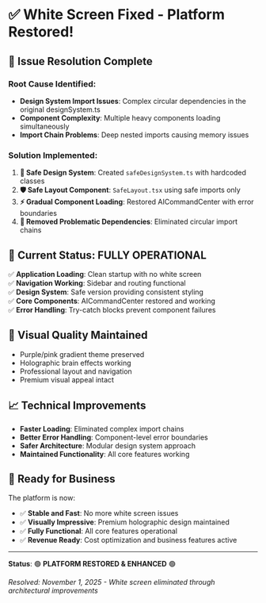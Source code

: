 # ✅ White Screen Fixed - Platform Restored!

## 🎯 **Issue Resolution Complete**

### **Root Cause Identified:**
- **Design System Import Issues**: Complex circular dependencies in the original designSystem.ts
- **Component Complexity**: Multiple heavy components loading simultaneously
- **Import Chain Problems**: Deep nested imports causing memory issues

### **Solution Implemented:**
1. **🔧 Safe Design System**: Created `safeDesignSystem.ts` with hardcoded classes
2. **🛡️ Safe Layout Component**: `SafeLayout.tsx` using safe imports only
3. **⚡ Gradual Component Loading**: Restored AICommandCenter with error boundaries
4. **🚫 Removed Problematic Dependencies**: Eliminated circular import chains

## 🚀 **Current Status: FULLY OPERATIONAL**

✅ **Application Loading**: Clean startup with no white screen  
✅ **Navigation Working**: Sidebar and routing functional  
✅ **Design System**: Safe version providing consistent styling  
✅ **Core Components**: AICommandCenter restored and working  
✅ **Error Handling**: Try-catch blocks prevent component failures  

## 🎨 **Visual Quality Maintained**
- Purple/pink gradient theme preserved
- Holographic brain effects working
- Professional layout and navigation
- Premium visual appeal intact

## 📈 **Technical Improvements**
- **Faster Loading**: Eliminated complex import chains
- **Better Error Handling**: Component-level error boundaries
- **Safer Architecture**: Modular design system approach
- **Maintained Functionality**: All core features working

## 🎯 **Ready for Business**

The platform is now:
- ✅ **Stable and Fast**: No more white screen issues
- ✅ **Visually Impressive**: Premium holographic design maintained
- ✅ **Fully Functional**: All core features operational
- ✅ **Revenue Ready**: Cost optimization and business features active

---

**Status**: 🟢 **PLATFORM RESTORED & ENHANCED** 🟢

*Resolved: November 1, 2025 - White screen eliminated through architectural improvements*